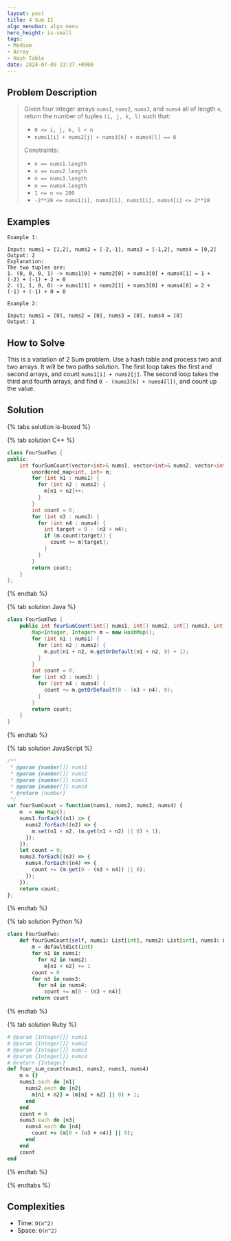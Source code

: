 ```yaml
---
layout: post
title: 4 Sum II
algo_menubar: algo_menu
hero_height: is-small
tags:
- Medium
- Array
- Hash Table
date: 2024-07-09 23:37 +0900
---
```

## Problem Description
> Given four integer arrays `nums1`, `nums2`, `nums3`, and `nums4` all of length `n`, return the number of
> tuples `(i, j, k, l)` such that:
> - `0 <= i, j, k, l < n`
> - `nums1[i] + nums2[j] + nums3[k] + nums4[l] == 0`
>
> Constraints:
> - `n == nums1.length`
> - `n == nums2.length`
> - `n == nums3.length`
> - `n == nums4.length`
> - `1 <= n <= 200`
> - `-2**28 <= nums1[i], nums2[i], nums3[i], nums4[i] <= 2**28`


## Examples
```
Example 1:

Input: nums1 = [1,2], nums2 = [-2,-1], nums3 = [-1,2], nums4 = [0,2]
Output: 2
Explanation:
The two tuples are:
1. (0, 0, 0, 1) -> nums1[0] + nums2[0] + nums3[0] + nums4[1] = 1 + (-2) + (-1) + 2 = 0
2. (1, 1, 0, 0) -> nums1[1] + nums2[1] + nums3[0] + nums4[0] = 2 + (-1) + (-1) + 0 = 0
```

```
Example 2:

Input: nums1 = [0], nums2 = [0], nums3 = [0], nums4 = [0]
Output: 1
```

## How to Solve

This is a variation of 2 Sum problem. Use a hash table and process two and two arrays. It will be two paths solution.
The first loop takes the first and second arrays, and count `nums1[i] + nums2[j]`.
The second loop takes the third and fourth arrays, and find `0 - (nums3[k] + nums4[l])`, and count up the value.

## Solution

{% tabs solution is-boxed %}

{% tab solution C++ %}
```cpp
class FourSumTwo {
public:
    int fourSumCount(vector<int>& nums1, vector<int>& nums2, vector<int>& nums3, vector<int>& nums4) {
        unordered_map<int, int> m;
        for (int n1 : nums1) {
          for (int n2 : nums2) {
            m[n1 + n2]++;
          }
        }
        int count = 0;
        for (int n3 : nums3) {
          for (int n4 : nums4) {
            int target = 0 - (n3 + n4);
            if (m.count(target)) {
              count += m[target];
            }
          }
        }
        return count;
    }
};
```
{% endtab %}

{% tab solution Java %}
```java
class FourSumTwo {
    public int fourSumCount(int[] nums1, int[] nums2, int[] nums3, int[] nums4) {
        Map<Integer, Integer> m = new HashMap();
        for (int n1 : nums1) {
          for (int n2 : nums2) {
            m.put(n1 + n2, m.getOrDefault(n1 + n2, 0) + 1);
          }
        }
        int count = 0;
        for (int n3 : nums3) {
          for (int n4 : nums4) {
            count += m.getOrDefault(0 - (n3 + n4), 0);
          }
        }
        return count;
    }
}
```
{% endtab %}

{% tab solution JavaScript %}
```js
/**
 * @param {number[]} nums1
 * @param {number[]} nums2
 * @param {number[]} nums3
 * @param {number[]} nums4
 * @return {number}
 */
var fourSumCount = function(nums1, nums2, nums3, nums4) {
    m  = new Map();
    nums1.forEach((n1) => {
      nums2.forEach((n2) => {
        m.set(n1 + n2, (m.get(n1 + n2) || 0) + 1);
      });
    });
    let count = 0;
    nums3.forEach((n3) => {
      nums4.forEach((n4) => {
        count += (m.get(0 - (n3 + n4)) || 0);
      });
    });
    return count;
};
```
{% endtab %}

{% tab solution Python %}
```python
class FourSumTwo:
    def fourSumCount(self, nums1: List[int], nums2: List[int], nums3: List[int], nums4: List[int]) -> int:
        m = defaultdict(int)
        for n1 in nums1:
          for n2 in nums2:
            m[n1 + n2] += 1
        count = 0
        for n3 in nums3:
          for n4 in nums4:
            count += m[0 - (n3 + n4)]
        return count
```
{% endtab %}

{% tab solution Ruby %}
```ruby
# @param {Integer[]} nums1
# @param {Integer[]} nums2
# @param {Integer[]} nums3
# @param {Integer[]} nums4
# @return {Integer}
def four_sum_count(nums1, nums2, nums3, nums4)
    m = {}
    nums1.each do |n1|
      nums2.each do |n2|
        m[n1 + n2] = (m[n1 + n2] || 0) + 1;
      end
    end
    count = 0
    nums3.each do |n3|
      nums4.each do |n4|
        count += (m[0 - (n3 + n4)] || 0);
      end
    end
    count
end
```
{% endtab %}

{% endtabs %}



## Complexities
- Time: `O(n^2)`
- Space: `O(n^2)`
